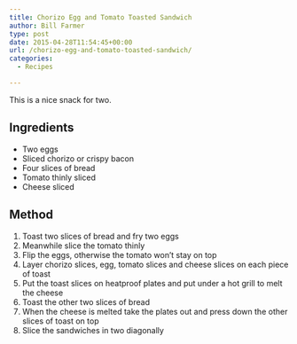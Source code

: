 ```yaml
---
title: Chorizo Egg and Tomato Toasted Sandwich
author: Bill Farmer
type: post
date: 2015-04-28T11:54:45+00:00
url: /chorizo-egg-and-tomato-toasted-sandwich/
categories:
  - Recipes

---
```

This is a nice snack for two.

## Ingredients

  * Two eggs
  * Sliced chorizo or crispy bacon
  * Four slices of bread
  * Tomato thinly sliced
  * Cheese sliced

## Method

  1. Toast two slices of bread and fry two eggs
  2. Meanwhile slice the tomato thinly
  3. Flip the eggs, otherwise the tomato won&#8217;t stay on top
  4. Layer chorizo slices, egg, tomato slices and cheese slices on each piece of toast
  5. Put the toast slices on heatproof plates and put under a hot grill to melt the cheese
  6. Toast the other two slices of bread
  7. When the cheese is melted take the plates out and press down the other slices of toast on top
  8. Slice the sandwiches in two diagonally